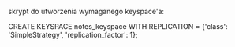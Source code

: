 skrypt do utworzenia wymaganego keyspace'a:

CREATE KEYSPACE notes_keyspace WITH REPLICATION = {'class': 'SimpleStrategy', 'replication_factor': 1};